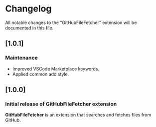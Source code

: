 # Changelog

All notable changes to the "GitHubFileFetcher" extension will be documented in this file.

## [1.0.1]

### Maintenance

- Improved VSCode Marketplace keywords.
- Applied common add style.

## [1.0.0]

### Initial release of GitHubFileFetcher extension

**GitHubFileFetcher** is an extension that searches and fetches files from GitHub.
